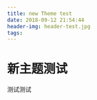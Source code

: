 ```yaml
---
title: new Theme test
date: 2018-09-12 21:54:44
header-img: header-test.jpg
tags:
---
```


# 新主题测试
测试测试


